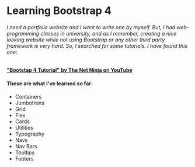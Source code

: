 # Learning Bootstrap 4
###### I need a portfolio website and I want to write one by myself. But, I had web-programming classes in university, and as I remember, creating a nice looking website while not using Bootstrap or any other third party framework is very hard. So, I searched for some tutorials. I have found this one:
#### <a href="https://www.youtube.com/playlist?list=PL4cUxeGkcC9jE_cGvLLC60C_PeF_24pvv">"Bootstap 4 Tutorial" by The Net Ninja on YouTube</a>
#### These are what I've learned so far:
* Containers
* Jumbotrons
* Grid
* Flex
* Cards
* Utilities
* Typography
* Navs
* Nav Bars
* Tooltips
* Footers
